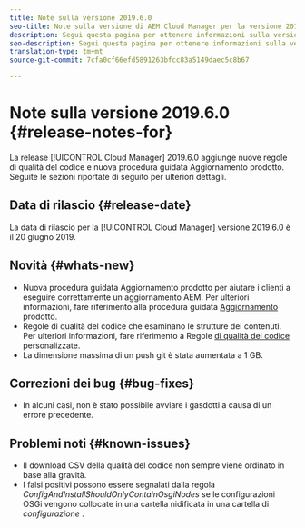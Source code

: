 ```yaml
---
title: Note sulla versione 2019.6.0
seo-title: Note sulla versione di AEM Cloud Manager per la versione 2019.8.0
description: Segui questa pagina per ottenere informazioni sulla versione 2019.6.0 di Cloud Manager.
seo-description: Segui questa pagina per ottenere informazioni sulla versione 2019.6.0 di AEM Cloud Manager.
translation-type: tm+mt
source-git-commit: 7cfa0cf66efd5891263bfcc83a5149daec5c8b67

---
```


# Note sulla versione 2019.6.0 {#release-notes-for}

La release [!UICONTROL Cloud Manager] 2019.6.0 aggiunge nuove regole di qualità del codice e nuova procedura guidata Aggiornamento prodotto. Seguite le sezioni riportate di seguito per ulteriori dettagli.

## Data di rilascio {#release-date}

La data di rilascio per la [!UICONTROL Cloud Manager] versione 2019.6.0 è il 20 giugno 2019.

## Novità {#whats-new}

* Nuova procedura guidata Aggiornamento prodotto per aiutare i clienti a eseguire correttamente un aggiornamento AEM. Per ulteriori informazioni, fare riferimento alla procedura guidata [Aggiornamento](overview-productupdate-wizard.md) prodotto.
* Regole di qualità del codice che esaminano le strutture dei contenuti. Per ulteriori informazioni, fare riferimento a Regole [di qualità del codice](custom-code-quality-rules.md) personalizzate.
* La dimensione massima di un push git è stata aumentata a 1 GB.

## Correzioni dei bug {#bug-fixes}

* In alcuni casi, non è stato possibile avviare i gasdotti a causa di un errore precedente.

## Problemi noti {#known-issues}

* Il download CSV della qualità del codice non sempre viene ordinato in base alla gravità.
* I falsi positivi possono essere segnalati dalla regola *ConfigAndInstallShouldOnlyContainOsgiNodes* se le configurazioni OSGi vengono collocate in una cartella nidificata in una cartella di *configurazione* .